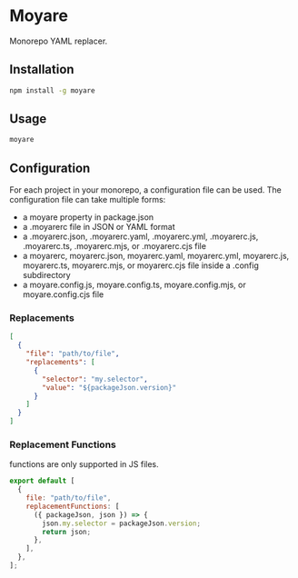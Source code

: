 # Moyare

Monorepo YAML replacer.

## Installation

```bash
npm install -g moyare
```

## Usage

```bash
moyare
```

## Configuration

For each project in your monorepo, a configuration file can be used. The configuration file can take multiple forms:

- a moyare property in package.json
- a .moyarerc file in JSON or YAML format
- a .moyarerc.json, .moyarerc.yaml, .moyarerc.yml, .moyarerc.js, .moyarerc.ts, .moyarerc.mjs, or .moyarerc.cjs file
- a moyarerc, moyarerc.json, moyarerc.yaml, moyarerc.yml, moyarerc.js, moyarerc.ts, moyarerc.mjs, or moyarerc.cjs file inside a .config subdirectory
- a moyare.config.js, moyare.config.ts, moyare.config.mjs, or moyare.config.cjs file

### Replacements

```json
[
  {
    "file": "path/to/file",
    "replacements": [
      {
        "selector": "my.selector",
        "value": "${packageJson.version}"
      }
    ]
  }
]
```

### Replacement Functions

functions are only supported in JS files.

```js
export default [
  {
    file: "path/to/file",
    replacementFunctions: [
      ({ packageJson, json }) => {
        json.my.selector = packageJson.version;
        return json;
      },
    ],
  },
];
```
